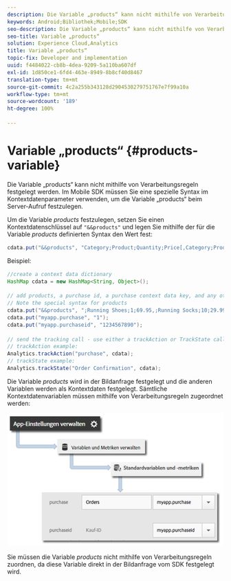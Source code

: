 ```yaml
---
description: Die Variable „products“ kann nicht mithilfe von Verarbeitungsregeln festgelegt werden. Im Mobile SDK müssen Sie eine spezielle Syntax im Kontextdatenparameter verwenden, um die Variable „products“ beim Server-Aufruf festzulegen.
keywords: Android;Bibliothek;Mobile;SDK
seo-description: Die Variable „products“ kann nicht mithilfe von Verarbeitungsregeln festgelegt werden. Im Mobile SDK müssen Sie eine spezielle Syntax im Kontextdatenparameter verwenden, um die Variable „products“ beim Server-Aufruf festzulegen.
seo-title: Variable „products“
solution: Experience Cloud,Analytics
title: Variable „products“
topic-fix: Developer and implementation
uuid: f4484022-cb8b-4dea-9209-5a110ba607df
exl-id: 1d850ce1-6fd4-463e-8949-8b8cf40d8467
translation-type: tm+mt
source-git-commit: 4c2a255b343128d2904530279751767e7f99a10a
workflow-type: tm+mt
source-wordcount: '189'
ht-degree: 100%

---
```


# Variable „products“ {#products-variable}

Die Variable „products“ kann nicht mithilfe von Verarbeitungsregeln festgelegt werden. Im Mobile SDK müssen Sie eine spezielle Syntax im Kontextdatenparameter verwenden, um die Variable „products“ beim Server-Aufruf festzulegen.

Um die Variable *products* festzulegen, setzen Sie einen Kontextdatenschlüssel auf `"&&products"` und legen Sie mithilfe der für die Variable *products* definierten Syntax den Wert fest:

```java
cdata.put("&&products", "Category;Product;Quantity;Price[,Category;Product;Quantity;Price]");
```

Beispiel:

```java
//create a context data dictionary 
HashMap cdata = new HashMap<String, Object>(); 
 
// add products, a purchase id, a purchase context data key, and any other data you want to collect. 
// Note the special syntax for products 
cdata.put("&&products", ";Running Shoes;1;69.95,;Running Socks;10;29.99"); 
cdata.put("myapp.purchase", "1"); 
cdata.put("myapp.purchaseid", "1234567890"); 
 
// send the tracking call - use either a trackAction or TrackState call. 
// trackAction example: 
Analytics.trackAction("purchase", cdata); 
// trackState example: 
Analytics.trackState("Order Confirmation", cdata);
```

Die Variable *products* wird in der Bildanfrage festgelegt und die anderen Variablen werden als Kontextdaten festgelegt. Sämtliche Kontextdatenvariablen müssen mithilfe von Verarbeitungsregeln zugeordnet werden:

![](assets/map-products.png)

Sie müssen die Variable  *products* nicht mithilfe von Verarbeitungsregeln zuordnen, da diese Variable direkt in der Bildanfrage vom SDK festgelegt wird.
